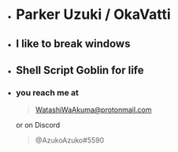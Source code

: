 - # Parker Uzuki / OkaVatti
- ## I like to break windows
- ## Shell Script Goblin for life
- ### you reach me at 
 
  > WatashiWaAkuma@protonmail.com

  or on Discord

  > @AzukoAzuko#5590
